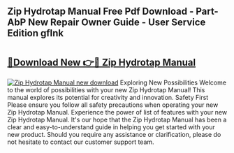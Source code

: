 ## Zip Hydrotap Manual Free Pdf Download - Part-AbP New Repair Owner Guide - User Service Edition gfInk

# <h2><a href="http://cf11240.oget.top/?id=Zip+Hydrotap+Manual">🔗Download New 👉🔴 Zip Hydrotap Manual</a></h2>

[![Zip Hydrotap Manual new download](https://i.imgur.com/5g1atiW.png)](http://cf11240.oget.top/?id=Zip+Hydrotap+Manual)
Exploring New Possibilities Welcome to the world of possibilities with your new Zip Hydrotap Manual! This manual explores its potential for creativity and innovation. Safety First Please ensure you follow all safety precautions when operating your new Zip Hydrotap Manual. Experience the power of list of features with your new Zip Hydrotap Manual. It's our hope that the Zip Hydrotap Manual has been a clear and easy-to-understand guide in helping you get started with your new product. Should you require any assistance or clarification, please do not hesitate to contact our customer support team.
